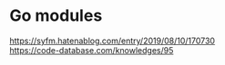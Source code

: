 # Go modules
https://syfm.hatenablog.com/entry/2019/08/10/170730  
https://code-database.com/knowledges/95
